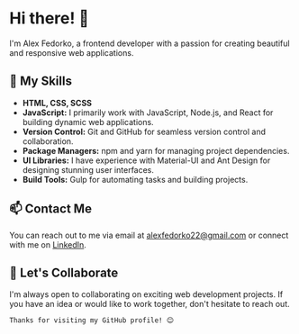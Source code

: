 # Hi there! 👋

I'm Alex Fedorko, a frontend developer with a passion for creating beautiful and responsive web applications.

## 🚀 My Skills

- **HTML, CSS, SCSS**
- **JavaScript:** I primarily work with JavaScript, Node.js, and React for building dynamic web applications.
- **Version Control:** Git and GitHub for seamless version control and collaboration.
- **Package Managers:** npm and yarn for managing project dependencies.
- **UI Libraries:** I have experience with Material-UI and Ant Design for designing stunning user interfaces.
- **Build Tools:** Gulp for automating tasks and building projects.

## 📫 Contact Me

You can reach out to me via email at [alexfedorko22@gmail.com](mailto:alexfedorko22@gmail.com) or connect with me on [LinkedIn](https://www.linkedin.com/in/alex-fedorko/).

## 🌟 Let's Collaborate

I'm always open to collaborating on exciting web development projects. If you have an idea or would like to work together, don't hesitate to reach out.

    Thanks for visiting my GitHub profile! 😊
